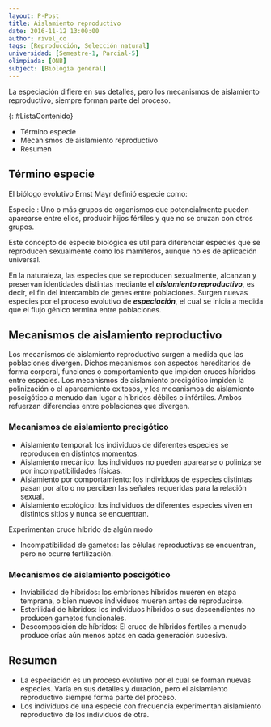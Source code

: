 ```yaml
---
layout: P-Post
title: Aislamiento reproductivo
date: 2016-11-12 13:00:00
author: rivel_co
tags: [Reproducción, Selección natural]
universidad: [Semestre-1, Parcial-5]
olimpiada: [ONB]
subject: [Biología general]
---
```


La especiación difiere en sus detalles, pero los mecanismos de aislamiento reproductivo, siempre forman parte del proceso.

{: #ListaContenido}
- Término especie
- Mecanismos de aislamiento reproductivo
- Resumen

## Término especie

El biólogo evolutivo Ernst Mayr definió especie como:

Especie
 : Uno o más grupos de organismos que potencialmente pueden aparearse entre ellos, producir hijos fértiles y que no se cruzan con otros grupos.

Este concepto de especie biológica es útil para diferenciar especies que se reproducen sexualmente como los mamíferos, aunque no es de aplicación universal.

En la naturaleza, las especies que se reproducen sexualmente, alcanzan y preservan identidades distintas mediante el ***aislamiento reproductivo***, es decir, el fin del intercambio de genes entre poblaciones. Surgen nuevas especies por el proceso evolutivo de ***especiación***, el cual se inicia a medida que el flujo génico termina entre poblaciones.

## Mecanismos de aislamiento reproductivo

Los mecanismos de aislamiento reproductivo surgen a medida que las poblaciones divergen. Dichos mecanismos son aspectos hereditarios de forma corporal, funciones o comportamiento que impiden cruces híbridos entre especies. Los mecanismos de aislamiento precigótico impiden la polinización o el apareamiento exitosos, y los mecanismos de aislamiento poscigótico a menudo dan lugar a híbridos débiles o infértiles. Ambos refuerzan diferencias entre poblaciones que divergen.

### Mecanismos de aislamiento precigótico

- Aislamiento temporal: los individuos de diferentes especies se reproducen en distintos momentos.
- Aislamiento mecánico: los individuos no pueden aparearse o polinizarse por incompatibilidades físicas.
- Aislamiento por comportamiento: los individuos de especies distintas pasan por alto o no perciben las señales requeridas para la relación sexual.
- Aislamiento ecológico: los individuos de diferentes especies viven en distintos sitios y nunca se encuentran.

Experimentan cruce híbrido de algún modo

- Incompatibilidad de gametos: las células reproductivas se encuentran, pero no ocurre fertilización.

### Mecanismos de aislamiento poscigótico

- Inviabilidad de híbridos: los embriones híbridos mueren en etapa temprana, o bien nuevos individuos mueren antes de reproducirse.
- Esterilidad de híbridos: los individuos híbridos o sus descendientes no producen gametos funcionales.
- Descomposición de híbridos: El cruce de híbridos fértiles a menudo produce crías aún menos aptas en cada generación sucesiva.

## Resumen

- La especiación es un proceso evolutivo por el cual se forman nuevas especies. Varía en sus detalles y duración, pero el aislamiento reproductivo siempre forma parte del proceso.
- Los individuos de una especie con frecuencia experimentan aislamiento reproductivo de los individuos de otra.